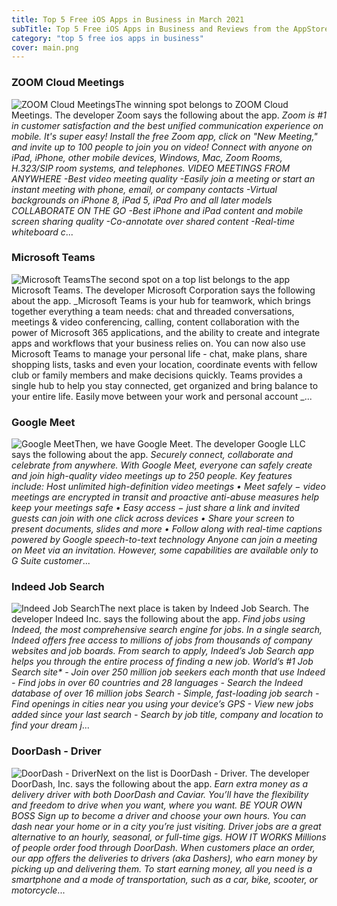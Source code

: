```yaml
---
title: Top 5 Free iOS Apps in Business in March 2021
subTitle: Top 5 Free iOS Apps in Business and Reviews from the AppStore in March 2021.
category: "top 5 free ios apps in business"
cover: main.png
---
```


### ZOOM Cloud Meetings

![ZOOM Cloud Meetings](https://is5-ssl.mzstatic.com/image/thumb/Purple114/v4/1c/5f/1b/1c5f1bae-1667-4154-52e8-105c3e01fb46/AppIcon-0-0-1x_U007emarketing-0-0-0-9-0-85-220.png/100x100bb.png)The winning spot belongs to ZOOM Cloud Meetings. The developer Zoom says the following about the app. _Zoom is #1 in customer satisfaction and the best unified communication experience on mobile.  It's super easy! Install the free Zoom app, click on "New Meeting," and invite up to 100 people to join you on video! Connect with anyone on iPad, iPhone, other mobile devices, Windows, Mac, Zoom Rooms, H.323/SIP room systems, and telephones.  VIDEO MEETINGS FROM ANYWHERE -Best video meeting quality -Easily join a meeting or start an instant meeting with phone, email, or company contacts -Virtual backgrounds on iPhone 8, iPad 5, iPad Pro and all later models  COLLABORATE ON THE GO -Best iPhone and iPad content and mobile screen sharing quality -Co-annotate over shared content -Real-time whiteboard c_...

### Microsoft Teams

![Microsoft Teams](https://is1-ssl.mzstatic.com/image/thumb/Purple124/v4/ea/8f/45/ea8f45f1-8040-c72d-bc48-fa51a1701db2/AppIcon-0-0-1x_U007emarketing-0-0-0-7-0-0-sRGB-0-0-0-GLES2_U002c0-512MB-85-220-0-0.png/100x100bb.png)The second spot on a top list belongs to the app Microsoft Teams. The developer Microsoft Corporation says the following about the app. _Microsoft Teams is your hub for teamwork, which brings together everything a team needs: chat and threaded conversations, meetings & video conferencing, calling, content collaboration with the power of Microsoft 365 applications, and the ability to create and integrate apps and workflows that your business relies on.  You can now also use Microsoft Teams to manage your personal life - chat, make plans, share shopping lists, tasks and even your location, coordinate events with fellow club or family members and make decisions quickly. Teams provides a single hub to help you stay connected, get organized and bring balance to your entire life.  Easily move between your work and personal account _...

### Google Meet

![Google Meet](https://is1-ssl.mzstatic.com/image/thumb/Purple114/v4/86/f4/f8/86f4f812-8298-a32f-423a-89d2152f83ea/contsched.sgwtiiri.png/100x100bb.png)Then, we have Google Meet. The developer Google LLC says the following about the app. _Securely connect, collaborate and celebrate from anywhere. With Google Meet, everyone can safely create and join high-quality video meetings up to 250 people.  Key features include:  Host unlimited high-definition video meetings • Meet safely − video meetings are encrypted in transit and proactive anti-abuse measures help keep your meetings safe • Easy access − just share a link and invited guests can join with one click across devices • Share your screen to present documents, slides and more • Follow along with real-time captions powered by Google speech-to-text technology  Anyone can join a meeting on Meet via an invitation. However, some capabilities are available only to G Suite customer_...

### Indeed Job Search

![Indeed Job Search](https://is4-ssl.mzstatic.com/image/thumb/Purple124/v4/f0/06/7a/f0067a8a-508e-f56b-5e7d-1f1bb0ba0fc5/AppIcon-0-0-1x_U007emarketing-0-0-0-10-0-0-sRGB-0-0-0-GLES2_U002c0-512MB-85-220-0-0.png/100x100bb.png)The next place is taken by Indeed Job Search. The developer Indeed Inc. says the following about the app. _Find jobs using Indeed, the most comprehensive search engine for jobs. In a single search, Indeed offers free access to millions of jobs from thousands of company websites and job boards.  From search to apply, Indeed’s Job Search app helps you through the entire process of finding a new job.  World’s #1 Job Search site* - Join over 250 million job seekers each month that use Indeed - Find jobs in over 60 countries and 28 languages - Search the Indeed database of over 16 million jobs  Search - Simple, fast-loading job search  - Find openings in cities near you using your device’s GPS - View new jobs added since your last search - Search by job title, company and location to find your dream j_...

### DoorDash - Driver

![DoorDash - Driver](https://is1-ssl.mzstatic.com/image/thumb/Purple124/v4/3d/f6/c0/3df6c001-0a20-c584-f3ec-0cfd66b2b324/AppIcon-0-1x_U007emarketing-0-5-0-85-220.png/100x100bb.png)Next on the list is DoorDash - Driver. The developer DoorDash, Inc. says the following about the app. _Earn extra money as a delivery driver with both DoorDash and Caviar. You’ll have the flexibility and freedom to drive when you want, where you want.  BE YOUR OWN BOSS Sign up to become a driver and choose your own hours. You can dash near your home or in a city you’re just visiting. Driver jobs are a great alternative to an hourly, seasonal, or full-time gigs.   HOW IT WORKS Millions of people order food through DoorDash. When customers place an order, our app offers the deliveries to drivers (aka Dashers), who earn money by picking up and delivering them.   To start earning money, all you need is a smartphone and a mode of transportation, such as a car, bike, scooter, or motorcycle_...


